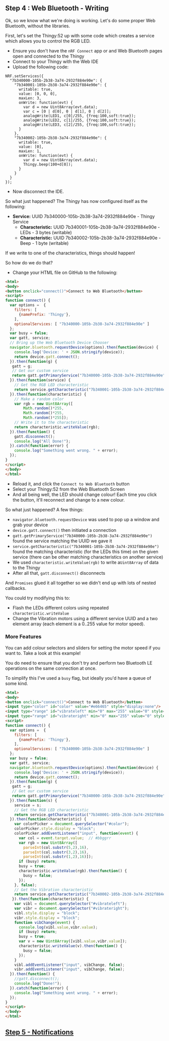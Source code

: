 ## Step 4 : Web Bluetooth - Writing

Ok, so we know what we're doing is working. Let's do some proper Web Bluetooth,
without the libraries.

First, let's set the Thingy:52 up with some code
which creates a service which allows you to control the RGB LED.

* Ensure you don't have the `nRF Connect` app or and Web Bluetooth pages open and connected to the Thingy
* Connect to your Thingy with the Web IDE
* Upload the following code:

```
NRF.setServices({
  "7b340000-105b-2b38-3a74-2932f884e90e": {
    "7b340001-105b-2b38-3a74-2932f884e90e": {
      writable: true,
      value: [0, 0, 0],
      maxLen: 3,
      onWrite: function(evt) {
        var d = new Uint8Array(evt.data);
        var c = [0 | d[0], 0 | d[1], 0 | d[2]];
        analogWrite(LED1, c[0]/255, {freq:100,soft:true});
        analogWrite(LED2, c[1]/255, {freq:100,soft:true});
        analogWrite(LED3, c[2]/255, {freq:100,soft:true});
      }
    },
    "7b340002-105b-2b38-3a74-2932f884e90e": {
      writable: true,
      value: [0],
      maxLen: 1,
      onWrite: function(evt) {
        var d = new Uint8Array(evt.data);
        Thingy.beep(100+d[0]);
      }
    }
  }
});
```

* Now disconnect the IDE.

So what just happened? The Thingy has now configured itself as the following:

* **Service:** UUID 7b340000-105b-2b38-3a74-2932f884e90e - Thingy Service
  * **Characteristic:** UUID 7b340001-105b-2b38-3a74-2932f884e90e - LEDs - 3 bytes (writable)
  * **Characteristic:** UUID 7b340002-105b-2b38-3a74-2932f884e90e - Beep - 1 byte (writable)

If we write to one of the characteristics, things should happen!

So how do we do that?

* Change your HTML file on GitHub to the following:

```HTML
<html>
<body>
<button onclick="connect()">Connect to Web Bluetooth</button>
<script>
function connect() {
  var options =  {
    filters: [
      {namePrefix: 'Thingy'},
    ],
    optionalServices: [ "7b340000-105b-2b38-3a74-2932f884e90e" ]
  };
  var busy = false;
  var gatt, service;
  // Bring up the Web Bluetooth Device Chooser
  navigator.bluetooth.requestDevice(options).then(function(device) {
    console.log('Device: ' + JSON.stringify(device));
    return device.gatt.connect();
  }).then(function(g) {
   gatt = g;
   // Get our custom service
   return gatt.getPrimaryService("7b340000-105b-2b38-3a74-2932f884e90e");
  }).then(function(service) {
    // Get the RGB LED characteristic
    return service.getCharacteristic("7b340001-105b-2b38-3a74-2932f884e90e");
  }).then(function(characteristic) {
    // Make a random color
    var rgb = new Uint8Array([
	    Math.random()*255,
	    Math.random()*255,
	    Math.random()*255]);
    // Write it to the characteristic
    return characteristic.writeValue(rgb);
  }).then(function() {
    gatt.disconnect();
    console.log("All Done!");
  }).catch(function(error) {
    console.log("Something went wrong. " + error);
  });
}
</script>
</body>
</html>
```

* Reload it, and click the `Connect to Web Bluetooth` button
* Select your Thingy:52 from the Web Bluetooth Screen
* And all being well, the LED should change colour! Each time you click
the button, it'll reconnect and change to a new colour.

So what just happened? A few things:

* `navigator.bluetooth.requestDevice` was used to pop up a window and grab your device
* `device.gatt.connect()` then initiated a connection
* `gatt.getPrimaryService("7b340000-105b-2b38-3a74-2932f884e90e")` found the service matching the UUID we gave it
* `service.getCharacteristic("7b340001-105b-2b38-3a74-2932f884e90e")` found the matching characteristic (for the LEDs this time) on the given service (there can be other matching characteristics on another service)
* We used `characteristic.writeValue(rgb)` to write a`Uint8Array` of data to the Thingy
* After all that, `gatt.disconnect()` disconnects

And `Promises` glued it all together so we didn't end up with lots of nested callbacks.

You could try modifying this to:

* Flash the LEDs different colors using repeated `characteristic.writeValue`
* Change the Vibration motors using a different service UUID and a two element array (each element is a 0..255 value for motor speed).

### More Features

You can add colour selectors and sliders for setting the motor speed if you
want to. Take a look at this example!

You do need to ensure that you don't try and perform two
Bluetooth LE operations on the same connection at once.

To simplify this I've used a `busy` flag, but ideally you'd
have a queue of some kind.

```HTML
<html>
<body>
<button onclick="connect()">Connect to Web Bluetooth</button>
<input type="color" id="color" value="#e66465" style="display:none"/>
<input type="range" id="vibrateleft" min="0" max="255" value="0" style="display:none"/>
<input type="range" id="vibrateright" min="0" max="255" value="0" style="display:none"/>
<script>
function connect() {
  var options =  {
    filters: [
      {namePrefix: 'Thingy'},
    ],
    optionalServices: [ "7b340000-105b-2b38-3a74-2932f884e90e" ]
  };
  var busy = false;
  var gatt, service;
  navigator.bluetooth.requestDevice(options).then(function(device) {
    console.log('Device: ' + JSON.stringify(device));
    return device.gatt.connect();
  }).then(function(g) {
   gatt = g;
   // Get our custom service
   return gatt.getPrimaryService("7b340000-105b-2b38-3a74-2932f884e90e");
  }).then(function(s) {
    service = s;
    // Get the RGB LED characteristic
    return service.getCharacteristic("7b340001-105b-2b38-3a74-2932f884e90e");
  }).then(function(characteristic) {
    var colorPicker = document.querySelector("#color");
    colorPicker.style.display = "block";
    colorPicker.addEventListener("input", function(event) {
      var col = event.target.value;  // #bbggrr
      var rgb = new Uint8Array([
      	parseInt(col.substr(5,2),16),
       	parseInt(col.substr(3,2),16),
      	parseInt(col.substr(1,2),16)]);
      if (busy) return;
      busy = true;
      characteristic.writeValue(rgb).then(function() {
        busy = false;
      });
    }, false);
    // Get the Vibration characteristic
    return service.getCharacteristic("7b340002-105b-2b38-3a74-2932f884e90e");
   }).then(function(characteristic) {
    var vibl = document.querySelector("#vibrateleft");
    var vibr = document.querySelector("#vibrateright");
    vibl.style.display = "block";
    vibr.style.display = "block";
    function vibChange(event) {
      console.log(vibl.value,vibr.value);
      if (busy) return;
      busy = true;
      var v = new Uint8Array([vibl.value,vibr.value]);
      characteristic.writeValue(v).then(function() {
        busy = false;
      });
    }
    vibl.addEventListener("input", vibChange, false);
    vibr.addEventListener("input", vibChange, false);
  }).then(function() {
    //gatt.disconnect();
    console.log("Done!");
  }).catch(function(error) {
    console.log("Something went wrong. " + error);
  });
}
</script>
</body>
</html>
```

## [Step 5 - Notifications](step5.md)
